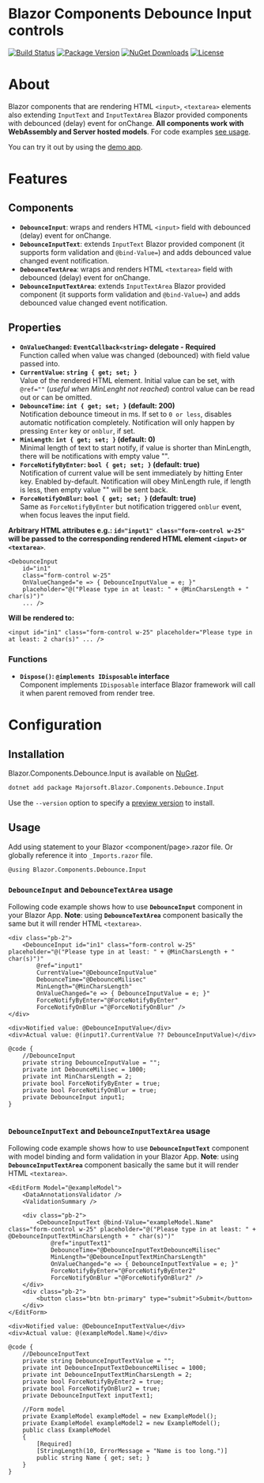 Blazor Components Debounce Input controls
============
[![Build Status](https://dev.azure.com/major-soft/GitHub/_apis/build/status/blazor-components/blazor-components-build-check)](https://dev.azure.com/major-soft/GitHub/_build/latest?definitionId=6)
[![Package Version](https://img.shields.io/nuget/v/Majorsoft.Blazor.Components.Debounce.Input?label=Latest%20Version)](https://www.nuget.org/packages/Majorsoft.Blazor.Components.Debounce.Input/)
[![NuGet Downloads](https://img.shields.io/nuget/dt/Majorsoft.Blazor.Components.Debounce.Input?label=Downloads)](https://www.nuget.org/packages/Majorsoft.Blazor.Components.Debounce.Input/)
[![License](https://img.shields.io/badge/License-MIT-green.svg)](https://github.com/majorimi/blazor-components/blob/master/LICENSE)

# About

Blazor components that are rendering HTML `<input>`, `<textarea>` elements also extending `InputText` and `InputTextArea` Blazor provided components with debounced (delay) event for onChange. **All components work with WebAssembly and Server hosted models**. 
For code examples [see usage](https://github.com/majorimi/blazor-components/blob/master/src/Blazor.Components.TestApps.Common/Components/Debounce.razor).

You can try it out by using the [demo app](https://blazorextensions.z6.web.core.windows.net/debounceinput).

# Features

## Components

- **`DebounceInput`**: wraps and renders HTML `<input>` field with debounced (delay) event for onChange.
- **`DebounceInputText`**: extends `InputText` Blazor provided component (it supports form validation and `@bind-Value=`) and adds debounced value changed event notification.
- **`DebounceTextArea`**: wraps and renders HTML `<textarea>` field with debounced (delay) event for onChange.
- **`DebounceInputTextArea`**: extends `InputTextArea` Blazor provided component (it supports form validation and `@bind-Value=`) and adds debounced value changed event notification.

## Properties

- **`OnValueChanged`: `EventCallback<string>` delegate - Required** <br />
  Function called when value was changed (debounced) with field value passed into.
- **`CurrentValue`: `string { get; set; }`** <br />
  Value of the rendered HTML element. Initial value can be set, with `@ref=""` (_useful when MinLenght not reached_) control value can be read out or can be omitted.
- **`DebounceTime`: `int { get; set; }` (default: 200)** <br />
  Notification debounce timeout in ms. If set to `0 or less`, disables automatic notification completely. Notification will only happen by pressing `Enter` key or `onblur`, if set.
- **`MinLength`: `int { get; set; }` (default: 0)** <br />
  Minimal length of text to start notify, if value is shorter than MinLength, there will be notifications with empty value "".
- **`ForceNotifyByEnter`: `bool { get; set; }` (default: true)** <br />
  Notification of current value will be sent immediately by hitting Enter key. Enabled by-default. Notification will obey MinLength rule, if length is less, then empty value "" will be sent back.
- **`ForceNotifyOnBlur`:  `bool { get; set; }` (default: true)** <br />
  Same as `ForceNotifyByEnter` but notification triggered `onblur` event, when focus leaves the input field.

**Arbitrary HTML attributes e.g.: `id="input1" class="form-control w-25"` will be passed to the corresponding rendered HTML element `<input>` or `<textarea>`**.

```
<DebounceInput 
    id="in1"
    class="form-control w-25" 
    OnValueChanged="e => { DebounceInputValue = e; }" 
    placeholder="@("Please type in at least: " + @MinCharsLength + " char(s)")"
    ... />
```

**Will be rendered to:**
```
<input id="in1" class="form-control w-25" placeholder="Please type in at least: 2 char(s)" ... />
```

### Functions

- **`Dispose()`: `@implements IDisposable` interface** <br />
Component implements `IDisposable` interface Blazor framework will call it when parent removed from render tree.

# Configuration

## Installation

Blazor.Components.Debounce.Input is available on [NuGet](https://www.nuget.org/packages/Majorsoft.Blazor.Components.Debounce.Input/). 

```sh
dotnet add package Majorsoft.Blazor.Components.Debounce.Input
```
Use the `--version` option to specify a [preview version](https://www.nuget.org/packages/Majorsoft.Blazor.Components.Debounce.Input/absoluteLatest) to install.

## Usage

Add using statement to your Blazor <component/page>.razor file. Or globally reference it into `_Imports.razor` file.
```
@using Blazor.Components.Debounce.Input
```

### `DebounceInput` and `DebounceTextArea` usage

Following code example shows how to use **`DebounceInput`** component in your Blazor App. 
**Note**: using **`DebounceTextArea`** component basically the same but it will render HTML `<textarea>`.

```
<div class="pb-2">
    <DebounceInput id="in1" class="form-control w-25" placeholder="@("Please type in at least: " + @MinCharsLength + " char(s)")"
        @ref="input1"
        CurrentValue="@DebounceInputValue" 
        DebounceTime="@DebounceMilisec" 
        MinLength="@MinCharsLength"
        OnValueChanged="e => { DebounceInputValue = e; }" 
        ForceNotifyByEnter="@ForceNotifyByEnter"
        ForceNotifyOnBlur ="@ForceNotifyOnBlur" />
</div>

<div>Notified value: @DebounceInputValue</div>
<div>Actual value: @(input1?.CurrentValue ?? DebounceInputValue)</div>
    
@code {
    //DebounceInput
    private string DebounceInputValue = "";
    private int DebounceMilisec = 1000;
    private int MinCharsLength = 2;
    private bool ForceNotifyByEnter = true;
    private bool ForceNotifyOnBlur = true;
    private DebounceInput input1;
}
    
```

### `DebounceInputText` and `DebounceInputTextArea` usage

Following code example shows how to use **`DebounceInputText`** component with model binding and form validation in your Blazor App.
 **Note**: using **`DebounceInputTextArea`** component basically the same but it will render HTML `<textarea>`.

```
<EditForm Model="@exampleModel">
    <DataAnnotationsValidator />
    <ValidationSummary />

    <div class="pb-2">
        <DebounceInputText @bind-Value="exampleModel.Name" class="form-control w-25" placeholder="@("Please type in at least: " + @DebounceInputTextMinCharsLength + " char(s)")"
            @ref="inputText1"
            DebounceTime="@DebounceInputTextDebounceMilisec" 
            MinLength="@DebounceInputTextMinCharsLength"
            OnValueChanged="e => { DebounceInputTextValue = e; }" 
            ForceNotifyByEnter="@ForceNotifyByEnter2"
            ForceNotifyOnBlur ="@ForceNotifyOnBlur2" />
    </div>
    <div class="pb-2">
        <button class="btn btn-primary" type="submit">Submit</button>
    </div>
</EditForm>

<div>Notified value: @DebounceInputTextValue</div>
<div>Actual value: @(exampleModel.Name)</div>

@code {
    //DebounceInputText
    private string DebounceInputTextValue = "";
    private int DebounceInputTextDebounceMilisec = 1000;
    private int DebounceInputTextMinCharsLength = 2;
    private bool ForceNotifyByEnter2 = true;
    private bool ForceNotifyOnBlur2 = true;
    private DebounceInputText inputText1;
    
    //Form model
    private ExampleModel exampleModel = new ExampleModel();
    private ExampleModel exampleModel2 = new ExampleModel();
    public class ExampleModel
    {
        [Required]
        [StringLength(10, ErrorMessage = "Name is too long.")]
        public string Name { get; set; }
    }
}
```
